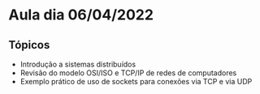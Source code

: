 # Aula dia 06/04/2022

## Tópicos
- Introdução a sistemas distribuídos
- Revisão do modelo OSI/ISO e TCP/IP de redes de computadores
- Exemplo prático de uso de sockets para conexões via TCP e via UDP

